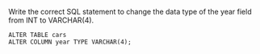 Write the correct SQL statement to change the data type of the year field from INT to VARCHAR(4).

    ALTER TABLE cars
    ALTER COLUMN year TYPE VARCHAR(4);
